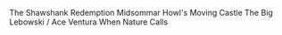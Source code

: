 The Shawshank Redemption
Midsommar
Howl's Moving Castle
The Big Lebowski / Ace Ventura When Nature Calls
